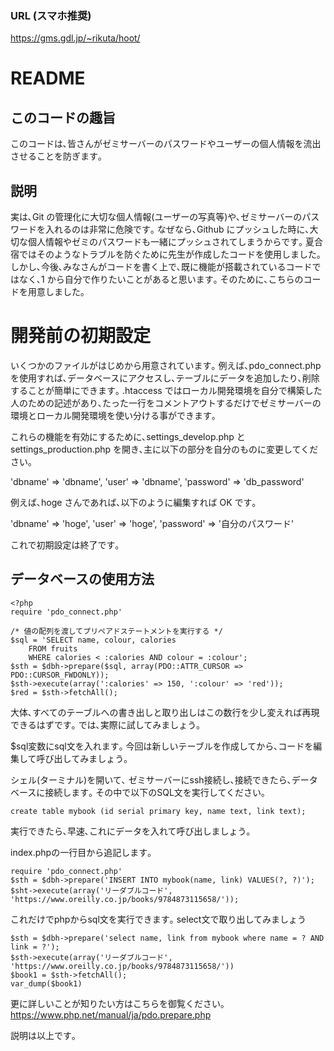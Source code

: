 ### URL (スマホ推奨)
https://gms.gdl.jp/~rikuta/hoot/

# README

## このコードの趣旨
このコードは､皆さんがゼミサーバーのパスワードやユーザーの個人情報を流出させることを防ぎます｡

## 説明
実は､Git の管理化に大切な個人情報(ユーザーの写真等)や､ゼミサーバーのパスワードを入れるのは非常に危険です｡
なぜなら､Github にプッシュした時に､大切な個人情報やゼミのパスワードも一緒にプッシュされてしまうからです｡
夏合宿ではそのようなトラブルを防ぐために先生が作成したコードを使用しました｡
しかし､今後､みなさんがコードを書く上で､既に機能が搭載されているコードではなく､1 から自分で作りたいことがあると思います｡
そのために､こちらのコードを用意しました｡

# 開発前の初期設定
いくつかのファイルがはじめから用意されています｡
例えば､pdo_connect.php を使用すれば､データベースにアクセスし､テーブルにデータを追加したり､削除することが簡単にできます｡
.htaccess ではローカル開発環境を自分で構築した人のための記述があり､たった一行をコメントアウトするだけでゼミサーバーの環境とローカル開発環境を使い分ける事ができます｡

これらの機能を有効にするために､settings_develop.php と settings_production.php を開き､主に以下の部分を自分のものに変更してください｡

'dbname' => 'dbname',
'user' => 'dbname',
'password' => 'db_password'

例えば､hoge さんであれば､以下のように編集すれば OK です｡

'dbname' => 'hoge',
'user' => 'hoge',
'password' => '自分のパスワード'

これで初期設定は終了です｡

## データベースの使用方法
```
<?php
require 'pdo_connect.php'

/* 値の配列を渡してプリペアドステートメントを実行する */
$sql = 'SELECT name, colour, calories
    FROM fruits
    WHERE calories < :calories AND colour = :colour';
$sth = $dbh->prepare($sql, array(PDO::ATTR_CURSOR => PDO::CURSOR_FWDONLY));
$sth->execute(array(':calories' => 150, ':colour' => 'red'));
$red = $sth->fetchAll();
```

大体､すべてのテーブルへの書き出しと取り出しはこの数行を少し変えれば再現できるはずです｡
では､実際に試してみましょう｡

$sql変数にsql文を入れます｡ 
今回は新しいテーブルを作成してから､コードを編集して呼び出してみましょう｡

シェル(ターミナル)を開いて､
ゼミサーバーにssh接続し､接続できたら､データベースに接続します｡
その中で以下のSQL文を実行してください｡

```
create table mybook (id serial primary key, name text, link text);
```

実行できたら､早速､これにデータを入れて呼び出しましょう｡

index.phpの一行目から追記します｡
```
require 'pdo_connect.php'
$sth = $dbh->prepare('INSERT INTO mybook(name, link) VALUES(?, ?)');
$sht->execute(array('リーダブルコード', 'https://www.oreilly.co.jp/books/9784873115658/'));
```

これだけでphpからsql文を実行できます｡
select文で取り出してみましょう
```
$sth = $dbh->prepare('select name, link from mybook where name = ? AND link = ?');
$sth->execute(array('リーダブルコード', 'https://www.oreilly.co.jp/books/9784873115658/'))
$book1 = $sth->fetchAll();
var_dump($book1)
```


更に詳しいことが知りたい方はこちらを御覧ください｡
https://www.php.net/manual/ja/pdo.prepare.php

説明は以上です｡

